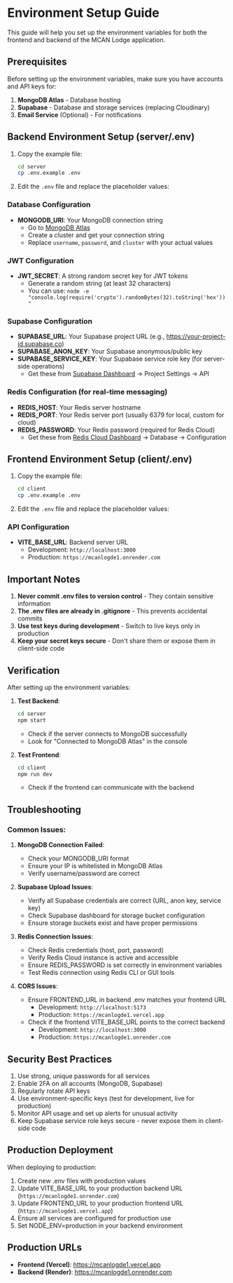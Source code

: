 # Environment Setup Guide

This guide will help you set up the environment variables for both the frontend and backend of the MCAN Lodge application.

## Prerequisites

Before setting up the environment variables, make sure you have accounts and API keys for:

1. **MongoDB Atlas** - Database hosting
2. **Supabase** - Database and storage services (replacing Cloudinary)
3. **Email Service** (Optional) - For notifications

## Backend Environment Setup (server/.env)

1. Copy the example file:
   ```bash
   cd server
   cp .env.example .env
   ```

2. Edit the `.env` file and replace the placeholder values:

### Database Configuration
- **MONGODB_URI**: Your MongoDB connection string
  - Go to [MongoDB Atlas](https://cloud.mongodb.com/)
  - Create a cluster and get your connection string
  - Replace `username`, `password`, and `cluster` with your actual values

### JWT Configuration
- **JWT_SECRET**: A strong random secret key for JWT tokens
  - Generate a random string (at least 32 characters)
  - You can use: `node -e "console.log(require('crypto').randomBytes(32).toString('hex'))"`

### Supabase Configuration
- **SUPABASE_URL**: Your Supabase project URL (e.g., https://your-project-id.supabase.co)
- **SUPABASE_ANON_KEY**: Your Supabase anonymous/public key
- **SUPABASE_SERVICE_KEY**: Your Supabase service role key (for server-side operations)
  - Get these from [Supabase Dashboard](https://supabase.com/dashboard) → Project Settings → API

### Redis Configuration (for real-time messaging)
- **REDIS_HOST**: Your Redis server hostname
- **REDIS_PORT**: Your Redis server port (usually 6379 for local, custom for cloud)
- **REDIS_PASSWORD**: Your Redis password (required for Redis Cloud)
  - Get these from [Redis Cloud Dashboard](https://redis.com/redis-enterprise-cloud/) → Database → Configuration

## Frontend Environment Setup (client/.env)

1. Copy the example file:
   ```bash
   cd client
   cp .env.example .env
   ```

2. Edit the `.env` file and replace the placeholder values:

### API Configuration
- **VITE_BASE_URL**: Backend server URL
  - Development: `http://localhost:3000`
  - Production: `https://mcanlogde1.onrender.com`

## Important Notes

1. **Never commit .env files to version control** - They contain sensitive information
2. **The .env files are already in .gitignore** - This prevents accidental commits
3. **Use test keys during development** - Switch to live keys only in production
4. **Keep your secret keys secure** - Don't share them or expose them in client-side code

## Verification

After setting up the environment variables:

1. **Test Backend**:
   ```bash
   cd server
   npm start
   ```
   - Check if the server connects to MongoDB successfully
   - Look for "Connected to MongoDB Atlas" in the console

2. **Test Frontend**:
   ```bash
   cd client
   npm run dev
   ```
   - Check if the frontend can communicate with the backend

## Troubleshooting

### Common Issues:

1. **MongoDB Connection Failed**:
   - Check your MONGODB_URI format
   - Ensure your IP is whitelisted in MongoDB Atlas
   - Verify username/password are correct

2. **Supabase Upload Issues**:
   - Verify all Supabase credentials are correct (URL, anon key, service key)
   - Check Supabase dashboard for storage bucket configuration
   - Ensure storage buckets exist and have proper permissions

3. **Redis Connection Issues**:
   - Check Redis credentials (host, port, password)
   - Verify Redis Cloud instance is active and accessible
   - Ensure REDIS_PASSWORD is set correctly in environment variables
   - Test Redis connection using Redis CLI or GUI tools

4. **CORS Issues**:
   - Ensure FRONTEND_URL in backend .env matches your frontend URL
     - Development: `http://localhost:5173`
     - Production: `https://mcanlogde1.vercel.app`
   - Check if the frontend VITE_BASE_URL points to the correct backend
     - Development: `http://localhost:3000`
     - Production: `https://mcanlogde1.onrender.com`

## Security Best Practices

1. Use strong, unique passwords for all services
2. Enable 2FA on all accounts (MongoDB, Supabase)
3. Regularly rotate API keys
4. Use environment-specific keys (test for development, live for production)
5. Monitor API usage and set up alerts for unusual activity
6. Keep Supabase service role keys secure - never expose them in client-side code

## Production Deployment

When deploying to production:

1. Create new .env files with production values
2. Update VITE_BASE_URL to your production backend URL (`https://mcanlogde1.onrender.com`)
3. Update FRONTEND_URL to your production frontend URL (`https://mcanlogde1.vercel.app`)
4. Ensure all services are configured for production use
5. Set NODE_ENV=production in your backend environment

## Production URLs

- **Frontend (Vercel)**: https://mcanlogde1.vercel.app
- **Backend (Render)**: https://mcanlogde1.onrender.com
